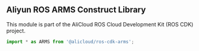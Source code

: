 ## Aliyun ROS ARMS Construct Library

This module is part of the AliCloud ROS Cloud Development Kit (ROS CDK) project.

```python
import * as ARMS from '@alicloud/ros-cdk-arms';
```
